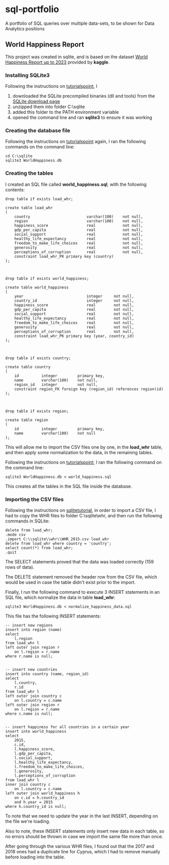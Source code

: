 # sql-portfolio
A portfolio of SQL queries over multiple data-sets, to be shown for Data Analytics positions

## World Happiness Report
This project was created in sqlite, and is based on the dataset [World Happiness Report up to 2023](https://www.kaggle.com/datasets/sazidthe1/global-happiness-scores-and-factors) provided by **kaggle**.

### Installing SQLite3
Following the instructions on [tutorialspoint](https://www.tutorialspoint.com/sqlite/sqlite_installation.htm), I
1. downloaded the SQLite precompiled binaries (dll and tools) from the [SQLite download page](https://www.sqlite.org/download.html)
1. unzipped them into folder C:\sqlite
1. added this folder to the PATH environment variable
1. opened the command line and ran **sqlite3** to ensure it was working

### Creating the database file
Following the instructions on [tutorialspoint](https://www.tutorialspoint.com/sqlite/sqlite_create_database.htm) again, I ran the following commands on the command line:

```
cd C:\sqlite
sqlite3 WorldHappiness.db
```

### Creating the tables
I created an SQL file called **world_happiness.sql**, with the following contents:

```
drop table if exists load_whr;

create table load_whr
(
    country                         varchar(100)    not null,
    region                          varchar(100)    not null,
    happiness_score                 real            not null,
    gdp_per_capita                  real            not null,
    social_support                  real            not null,
    healthy_life_expectancy         real            not null,
    freedom_to_make_life_choices    real            not null,
    generosity                      real            not null,
    perceptions_of_corruption       real            not null,
    constraint load_whr_PK primary key (country)
);



drop table if exists world_happiness;

create table world_happiness
(
    year                            integer     not null,
    country_id                      integer     not null,
    happiness_score                 real        not null,
    gdp_per_capita                  real        not null,
    social_support                  real        not null,
    healthy_life_expectancy         real        not null,
    freedom_to_make_life_choices    real        not null,
    generosity                      real        not null,
    perceptions_of_corruption       real        not null,
    constraint load_whr_PK primary key (year, country_id)
);



drop table if exists country;

create table country
(
    id          integer         primary key,
    name        varchar(100)    not null,
    region_id   integer         not null,
    constraint region_FK foreign key (region_id) references region(id)
);



drop table if exists region;

create table region
(
    id          integer         primary key,
    name        varchar(100)    not null
);
```

This will allow me to import the CSV files one by one, in the **load_whr** table, and then apply some normalization to the data, in the remaining tables.

Following the instructions on [tutorialspoint](https://www.tutorialspoint.com/sqlite/sqlite_create_database.htm), I ran the following command on the command line:

```
sqlite3 WorldHappiness.db < world_happiness.sql
```

This creates all the tables in the SQL file inside the database.

### Importing the CSV files
Following the instructions on [sqlitetutorial](https://www.sqlitetutorial.net/sqlite-import-csv/), in order to import a CSV file, I had to copy the WHR files to folder C:\sqlite\whr, and then run the following commands in SQLite:

```
delete from load_whr;
.mode csv
.import C:\\sqlite\\whr\\WHR_2015.csv load_whr
delete from load_whr where country = 'country';
select count(*) from load_whr;
.quit
```

The SELECT statements proved that the data was loaded correctly (159 rows of data).

The DELETE statement removed the header row from the CSV file, which would be used in case the table didn't exist prior to the import.

Finally, I run the following command to execute 3 INSERT statements in an SQL file, which normalize the data in table **load_whr**:

```
sqlite3 WorldHappiness.db < normalize_happiness_data.sql
```

This file has the following INSERT statements:

```
-- insert new regions
insert into region (name)
select
    l.region
from load_whr l
left outer join region r
    on l.region = r.name
where r.name is null;


-- insert new countries
insert into country (name, region_id)
select
    l.country,
    r.id
from load_whr l
left outer join country c
    on l.country = c.name
left outer join region r
    on l.region = r.name
where c.name is null;


-- insert happiness for all countries in a certain year
insert into world_happiness
select
    2015,
    c.id,
    l.happiness_score,
    l.gdp_per_capita,
    l.social_support,
    l.healthy_life_expectancy,
    l.freedom_to_make_life_choices,
    l.generosity,
    l.perceptions_of_corruption
from load_whr l
inner join country c
    on l.country = c.name
left outer join world_happiness h
    on c.id = h.country_id
    and h.year = 2015
where h.country_id is null;
```

To note that we need to update the year in the last INSERT, depending on the file we're loading.

Also to note, these INSERT statements only insert new data in each table, so no errors should be thrown in case we import the same file more than once.

After going through the various WHR files, I found out that the 2017 and 2018 ones had a duplicate line for Cyprus, which I had to remove manually before loading into the table.
